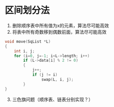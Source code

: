 # 区间划分法

1. 删除顺序表中所有值为x的元素，算法尽可能高效
2. 将表中所有奇数移到偶数前面，算法尽可能高效

```c
void move(SqList *L)
{
    int i, j;
    for (i=0, j=-1; i<L->length; i++)
        if (L->data[i] % 2 != 0)
        {
            j++;
            if (j != i)
                swap(L, i, j);
        }
}
```

3. 三色旗问题（顺序表、链表分别实现？）